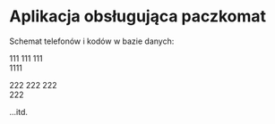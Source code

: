 # Aplikacja obsługująca paczkomat

Schemat telefonów i kodów w bazie danych:  

111 111 111  
1111

222 222 222  
222

...itd.

